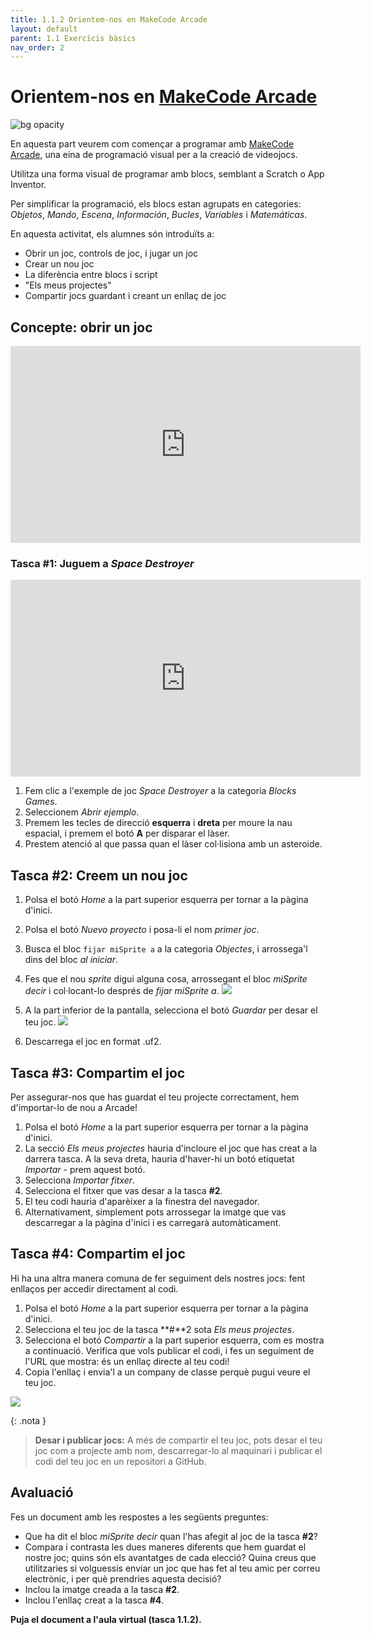 ```yaml
---
title: 1.1.2 Orientem-nos en MakeCode Arcade
layout: default
parent: 1.1 Exercicis bàsics
nav_order: 2
---
```


# Orientem-nos en [MakeCode Arcade](https://arcade.makecode.com)

![bg opacity](../../images/makecode.png)

En aquesta part veurem com començar a programar amb [MakeCode Arcade](https://arcade.makecode.com), una eina de programació visual per a la creació de videojocs.

Utilitza una forma visual de programar amb blocs, semblant a Scratch o App Inventor.

Per simplificar la programació, els blocs estan agrupats en categories: _Objetos_, _Mando_, _Escena_, _Información_, _Bucles_, _Variables_ i _Matemáticas_.

En aquesta activitat, els alumnes són introduïts a:

- Obrir un joc, controls de joc, i jugar un joc
- Crear un nou joc
- La diferència entre blocs i script
- "Els meus projectes"
- Compartir jocs guardant i creant un enllaç de joc

## Concepte: obrir un joc

<iframe width="560" height="315" src="https://www.youtube.com/embed/vDN2H4Cfbco?si=60FkTdeJgDOWHn2b" title="YouTube video player" frameborder="0" allow="accelerometer; autoplay; clipboard-write; encrypted-media; gyroscope; picture-in-picture; web-share" referrerpolicy="strict-origin-when-cross-origin" allowfullscreen></iframe>

### Tasca #1: Juguem a _Space Destroyer_

<iframe width="560" height="315" src="https://www.youtube.com/embed/_IyGtWYGB7g?si=2_MyZwQpUU94ipjF" title="YouTube video player" frameborder="0" allow="accelerometer; autoplay; clipboard-write; encrypted-media; gyroscope; picture-in-picture; web-share" referrerpolicy="strict-origin-when-cross-origin" allowfullscreen></iframe>

1. Fem clic a l'exemple de joc _Space Destroyer_ a la categoria _Blocks Games_.
2. Seleccionem _Abrir ejemplo_.
3. Premem les tecles de direcció **esquerra** i **dreta** per moure la nau espacial, i premem el botó **A** per disparar el làser.
4. Prestem atenció al que passa quan el làser col·lisiona amb un asteroide.

## Tasca #2: Creem un nou joc

1. Polsa el botó _Home_ a la part superior esquerra per tornar a la pàgina d'inici.
2. Polsa el botó _Nuevo proyecto_ i posa-li el nom _primer joc_.

3. Busca el bloc `fijar miSprite a` a la categoria _Objectes_, i arrossega'l dins del bloc _al iniciar_.

4. Fes que el nou _sprite_ digui alguna cosa, arrossegant el bloc _miSprite decir_ i col·locant-lo després de _fijar miSprite a_.
   ![](../../images/sprite-say.gif)

5. A la part inferior de la pantalla, selecciona el botó _Guardar_ per desar el teu joc.
   ![](../../images/download.gif)

6. Descarrega el joc en format .uf2.

## Tasca #3: Compartim el joc

Per assegurar-nos que has guardat el teu projecte correctament, hem d'importar-lo de nou a Arcade!

1. Polsa el botó _Home_ a la part superior esquerra per tornar a la pàgina d'inici.
2. La secció _Els meus projectes_ hauria d'incloure el joc que has creat a la darrera tasca. A la seva dreta, hauria d'haver-hi un botó etiquetat _Importar_ - prem aquest botó.
3. Selecciona _Importar fitxer_.
4. Selecciona el fitxer que vas desar a la tasca **#2**.
5. El teu codi hauria d'aparèixer a la finestra del navegador.
6. Alternativament, simplement pots arrossegar la imatge que vas descarregar a la pàgina d'inici i es carregarà automàticament.

## Tasca #4: Compartim el joc

Hi ha una altra manera comuna de fer seguiment dels nostres jocs: fent enllaços per accedir directament al codi.

1. Polsa el botó _Home_ a la part superior esquerra per tornar a la pàgina d'inici.
2. Selecciona el teu joc de la tasca **#**2 sota _Els meus projectes_.
3. Selecciona el botó _Compartir_ a la part superior esquerra, com es mostra a continuació. Verifica que vols publicar el codi, i fes un seguiment de l'URL que mostra: és un enllaç directe al teu codi!
4. Copia l'enllaç i envia'l a un company de classe perquè pugui veure el teu joc.

![](../../images/sharing.gif)

{: .nota }

> **Desar i publicar jocs:**
> A més de compartir el teu joc, pots desar el teu joc com a projecte amb nom, descarregar-lo al maquinari i publicar el codi del teu joc en un repositori a GitHub.

## Avaluació

Fes un document amb les respostes a les següents preguntes:

- Que ha dit el bloc _miSprite decir_ quan l'has afegit al joc de la tasca **#2**?
- Compara i contrasta les dues maneres diferents que hem guardat el nostre joc; quins són els avantatges de cada elecció? Quina creus que utilitzaries si volguessis enviar un joc que has fet al teu amic per correu electrònic, i per què prendries aquesta decisió?
- Inclou la imatge creada a la tasca **#2**.
- Inclou l'enllaç creat a la tasca **#4**.

**Puja el document a l'aula virtual (tasca 1.1.2).**
